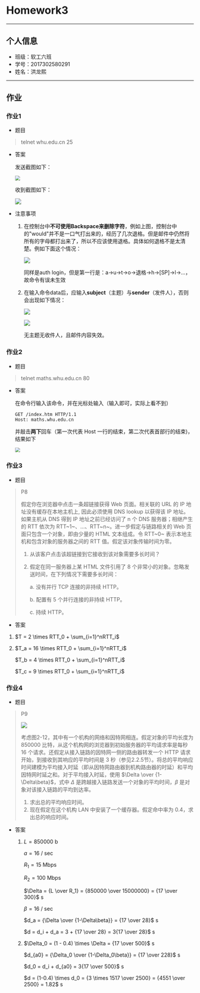 # Homework3

---

## 个人信息

- 班级：软工六班
- 学号：2017302580291
- 姓名：洪龙熙

---

## 作业


### 作业1

- 题目

> telnet whu.edu.cn 25

- 答案

  发送截图如下：

  <img src="截图\1_0.png" style="zoom: 80%;" />

  收到截图如下：

  ![](截图\1_1.png)

- 注意事项

  1. 在控制台中**不可使用Backspace来删除字符**，例如上图，控制台中的"would"并不是一口气打出来的，经历了几次退格。但是邮件中仍然将所有的字母都打出来了，所以不应该使用退格。具体如何退格不是太清楚。例如下面这个情况：

     ![](截图\1_2.png)

     同样是auth login，但是第一行是：a→u→t→o→退格→h→[SP]→l→...，故命令有误未生效

  2. 在输入命令data后，应输入**subject**（主题）与**sender**（发件人），否则会出现如下情况：

     ![](截图\1_3.png)

     ![](截图\1_4.png)

     无主题无收件人，且邮件内容失效。

### 作业2

- 题目

> telnet maths.whu.edu.cn 80

- 答案

  在命令行输入该命令，并在光标处输入（输入即可，实际上看不到）

  ```
  GET /index.htm HTTP/1.1
  Host: maths.whu.edu.cn
  ```

  并敲击**两下**回车（第一次代表 Host 一行的结束，第二次代表首部行的结束)，结果如下

  <img src="截图\2_0.png" style="zoom: 80%;" />


### 作业3

- 题目

> P8
>
> 假定你在浏览器中点击一条超链接获得 Web 页面。相关联的 URL 的 IP 地址没有缓存在本地主机上, 因此必须使用 DNS lookup 以获得该 IP 地址。如果主机从 DNS 得到 IP 地址之前已经访问了 n 个 DNS 服务器；相继产生的 RTT 依次为 RTT~1~、…、RTT~n~。进一步假定与链路相关的 Web 页面只包含一个对象，即由少量的 HTML 文本组成。令 RTT~0~ 表示本地主机和包含对象的服务器之间的 RTT 值。假定该对象传输时间为零。
>
> 1. 从该客户点击该超链接到它接收到该对象需要多长时间？
>
> 2. 假定在同一服务器上某 HTML 文件引用了 8 个非常小的对象。忽略发送时间，在下列情况下需要多长时间：
>
>    a. 没有并行 TCP 连接的非持续 HTTP。
>
>    b. 配置有 5 个并行连接的非持续 HTTP。
>
>    c. 持续 HTTP。

- 答案

1. $T = 2 \times RTT_0 + \sum_{i=1}^nRTT_i$

2. $T_a = 16 \times RTT_0 + \sum_{i=1}^nRTT_i$

   $T_b = 4 \times RTT_0 + \sum_{i=1}^nRTT_i$

   $T_c = 9 \times RTT_0 + \sum_{i=1}^nRTT_i$


### 作业4

- 题目

> P9
>
> ![](截图\4_0.png)
>
> 考虑图2-12，其中有一个机构的网络和因特网相连。假定对象的平均长度为 850000 比特，从这个机构网的浏览器到初始服务器的平均请求率是每秒 16 个请求。还假定从接入链路的因特网一侧的路由器转发一个 HTTP 请求开始，到接收到其响应的平均时间是 3 秒（参见2.2.5节）。将总的平均响应时间建模为平均接入时延（即从因特网路由器到机构路由器的时延）和平均因特网时延之和。对于平均接入时延，使用 $\Delta \over {1-\Delta\beta}$，式中 $\Delta$ 是跨越接入链路发送一个对象的平均时间，$\beta$ 是对象对该接入链路的平均到达率。
>
> 1. 求出总的平均响应时间。
> 2. 现在假定在这个机构 LAN 中安装了一个缓存器。假定命中率为 0.4，求出总的响应时间。

- 答案

  1. $L = 850000$ b

     $a = 16$ / sec

     $R_1 = 15$ Mbps

     $R_2 = 100$ Mbps

     $\Delta = {L \over R_1} = {850000 \over 15000000} = {17 \over 300}$ s

     $\beta = 16$ / sec

     $d_a = {\Delta \over {1-\Delta\beta}} = {17 \over 28}$ s

     $d = d_i + d_a = 3 + {17 \over 28} = 3{17 \over 28}$ s

  2. $\Delta_0 = (1 - 0.4) \times \Delta = {17 \over 500}$ s

     $d_{a0} = {\Delta_0 \over {1-\Delta_0\beta}} = {17 \over 228}$ s

     $d_0 = d_i + d_{a0} = 3{17 \over 500}$ s

     $d = (1-0.4) \times d_0 = {3 \times 1517 \over 2500} = {4551 \over 2500} = 1.82$ s 

